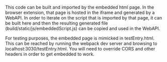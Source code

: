This code can be built and imported by the embedded html page.
In the browser extension, that page is hosted in the iframe and generated by a WebAPI.
In order to iterate on the script that is imported by that page, it can be built here
and then the resulting generated file (build/static/js/embeddedScript.js) can be
copied and used in the WebAPI.

For testing purposes, the embedded page is mimicked in testEntry.html.
This can be reached by running the webpack dev server and browsing to localhost:3030/testEntry.html.
You will need to override CORS and other headers in order to get embedded to work.
